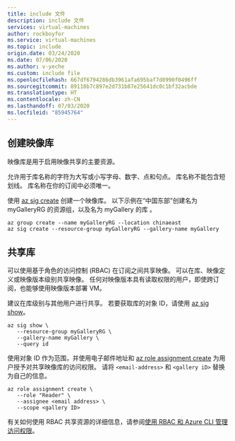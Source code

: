 ```yaml
---
title: include 文件
description: include 文件
services: virtual-machines
author: rockboyfor
ms.service: virtual-machines
ms.topic: include
origin.date: 03/24/2020
ms.date: 07/06/2020
ms.author: v-yeche
ms.custom: include file
ms.openlocfilehash: 667df6794286db3961afa695baf7d8990f0496ff
ms.sourcegitcommit: 89118b7c897e2d731b87e25641dc0c1bf32acbde
ms.translationtype: HT
ms.contentlocale: zh-CN
ms.lasthandoff: 07/03/2020
ms.locfileid: "85945764"
---
```

## <a name="create-an-image-gallery"></a>创建映像库 

映像库是用于启用映像共享的主要资源。 

允许用于库名称的字符为大写或小写字母、数字、点和句点。 库名称不能包含短划线。   库名称在你的订阅中必须唯一。 

使用 [az sig create](https://docs.microsoft.com/cli/azure/sig?view=azure-cli-latest#az-sig-create) 创建一个映像库。 以下示例在“中国东部”创建名为 myGalleryRG 的资源组，以及名为 myGallery 的库  。

```azurecli
az group create --name myGalleryRG --location chinaeast
az sig create --resource-group myGalleryRG --gallery-name myGallery
```

## <a name="share-the-gallery"></a>共享库

可以使用基于角色的访问控制 (RBAC) 在订阅之间共享映像。 可以在库、映像定义或映像版本级别共享映像。 任何对映像版本具有读取权限的用户，即使跨订阅，也能够使用映像版本部署 VM。

建议在库级别与其他用户进行共享。 若要获取库的对象 ID，请使用 [az sig show](https://docs.microsoft.com/cli/azure/sig?view=azure-cli-latest#az-sig-show)。

```azurecli
az sig show \
   --resource-group myGalleryRG \
   --gallery-name myGallery \
   --query id
```

使用对象 ID 作为范围，并使用电子邮件地址和 [az role assignment create](https://docs.azure.cn/cli/role/assignment?view=azure-cli-latest#az-role-assignment-create) 为用户授予对共享映像库的访问权限。 请将 `<email-address>` 和 `<gallery iD>` 替换为自己的信息。

```azurecli
az role assignment create \
   --role "Reader" \
   --assignee <email address> \
   --scope <gallery ID>
```

有关如何使用 RBAC 共享资源的详细信息，请参阅[使用 RBAC 和 Azure CLI 管理访问权限](/role-based-access-control/role-assignments-cli)。

<!-- Update_Description: update meta properties, wording update, update link -->